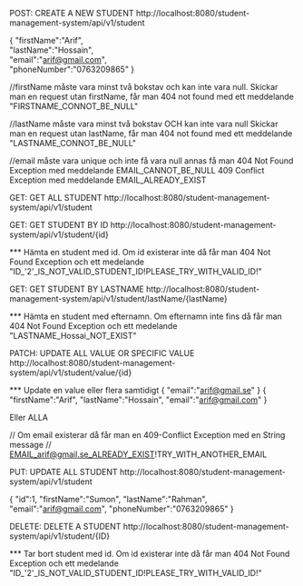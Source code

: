 POST: CREATE A NEW STUDENT
http://localhost:8080/student-management-system/api/v1/student

{
"firstName":"Arif",               
"lastName":"Hossain",             
"email":"arif@gmail.com",         
"phoneNumber":"0763209865"
}

//firstName måste vara minst två bokstav och kan inte vara null. 
  Skickar man en request utan firstName, får man 404 not found med ett meddelande "FIRSTNAME_CONNOT_BE_NULL"

//lastName måste vara minst två bokstav OCH kan inte vara null
  Skickar man en request utan lastName, får man 404 not found med ett meddelande "LASTNAME_CONNOT_BE_NULL"

//email måste vara unique och inte få vara null annas få man 
  404 Not Found Exception med meddelande EMAIL_CANNOT_BE_NULL 
  409 Conflict Exception med meddelande EMAIL_ALREADY_EXIST

GET: GET ALL STUDENT
http://localhost:8080/student-management-system/api/v1/student

GET: GET STUDENT BY ID
http://localhost:8080/student-management-system/api/v1/student/{id}

*** Hämta en student med id. Om id existerar inte då får man 404 Not Found Exception och ett medelande
"ID_'2'_IS_NOT_VALID_STUDENT_ID!PLEASE_TRY_WITH_VALID_ID!"


GET: GET STUDENT BY LASTNAME
http://localhost:8080/student-management-system/api/v1/student/lastName/{lastName}

*** Hämta en student med efternamn. Om efternamn inte fins då får man 404 Not Found Exception och ett medelande
"LASTNAME_Hossai_NOT_EXIST"

PATCH: UPDATE ALL VALUE OR SPECIFIC VALUE
http://localhost:8080/student-management-system/api/v1/student/value/{id}

*** Update en value eller flera samtidigt
{
"email":"arif@gmail.se"
}
{
"firstName":"Arif",
"lastName":"Hossain",
"email":"arif@gmail.com"
}

Eller ALLA

// Om email existerar då får man en 409-Conflict Exception med en String message
// EMAIL_arif@gmail.se_ALREADY_EXIST!TRY_WITH_ANOTHER_EMAIL


PUT: UPDATE ALL STUDENT
http://localhost:8080/student-management-system/api/v1/student

{
"id":1,
"firstName":"Sumon",
"lastName":"Rahman",
"email":"arif@gmail.com",
"phoneNumber":"0763209865"
}

DELETE: DELETE A STUDENT
http://localhost:8080/student-management-system/api/v1/student/{ID}

*** Tar bort student med id. Om id existerar inte då får man 404 Not Found Exception och ett medelande
"ID_'2'_IS_NOT_VALID_STUDENT_ID!PLEASE_TRY_WITH_VALID_ID!"

